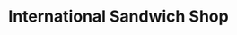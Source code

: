 ---
title: "International Sandwich Shop"
url: /chicago/international-sandwich-shop/
shop: Bäckerei
---